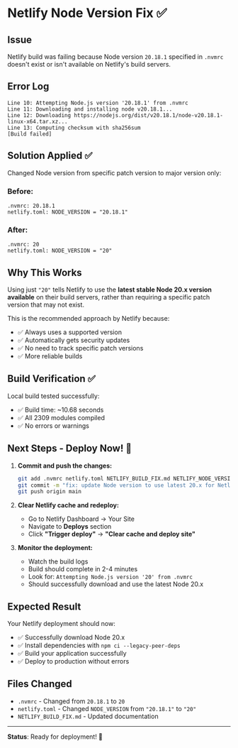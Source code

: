 # Netlify Node Version Fix ✅

## Issue
Netlify build was failing because Node version `20.18.1` specified in `.nvmrc` doesn't exist or isn't available on Netlify's build servers.

## Error Log
```
Line 10: Attempting Node.js version '20.18.1' from .nvmrc
Line 11: Downloading and installing node v20.18.1...
Line 12: Downloading https://nodejs.org/dist/v20.18.1/node-v20.18.1-linux-x64.tar.xz...
Line 13: Computing checksum with sha256sum
[Build failed]
```

## Solution Applied ✅

Changed Node version from specific patch version to major version only:

### Before:
```
.nvmrc: 20.18.1
netlify.toml: NODE_VERSION = "20.18.1"
```

### After:
```
.nvmrc: 20
netlify.toml: NODE_VERSION = "20"
```

## Why This Works

Using just `"20"` tells Netlify to use the **latest stable Node 20.x version available** on their build servers, rather than requiring a specific patch version that may not exist.

This is the recommended approach by Netlify because:
- ✅ Always uses a supported version
- ✅ Automatically gets security updates
- ✅ No need to track specific patch versions
- ✅ More reliable builds

## Build Verification ✅

Local build tested successfully:
- ✅ Build time: ~10.68 seconds  
- ✅ All 2309 modules compiled
- ✅ No errors or warnings

## Next Steps - Deploy Now! 🚀

1. **Commit and push the changes:**
   ```bash
   git add .nvmrc netlify.toml NETLIFY_BUILD_FIX.md NETLIFY_NODE_VERSION_FIX.md
   git commit -m "fix: update Node version to use latest 20.x for Netlify compatibility"
   git push origin main
   ```

2. **Clear Netlify cache and redeploy:**
   - Go to Netlify Dashboard → Your Site
   - Navigate to **Deploys** section
   - Click **"Trigger deploy"** → **"Clear cache and deploy site"**

3. **Monitor the deployment:**
   - Watch the build logs
   - Build should complete in 2-4 minutes
   - Look for: `Attempting Node.js version '20' from .nvmrc`
   - Should successfully download and use the latest Node 20.x

## Expected Result

Your Netlify deployment should now:
- ✅ Successfully download Node 20.x
- ✅ Install dependencies with `npm ci --legacy-peer-deps`
- ✅ Build your application successfully
- ✅ Deploy to production without errors

## Files Changed

- `.nvmrc` - Changed from `20.18.1` to `20`
- `netlify.toml` - Changed `NODE_VERSION` from `"20.18.1"` to `"20"`
- `NETLIFY_BUILD_FIX.md` - Updated documentation

---

**Status**: Ready for deployment! 🎉

